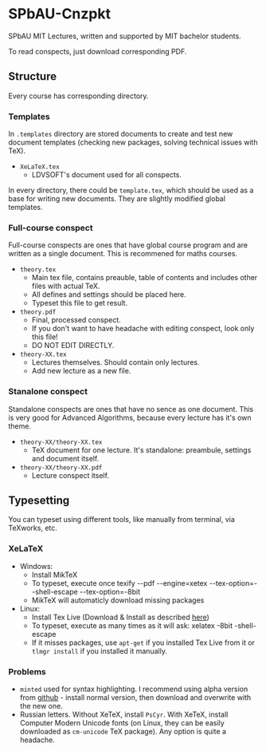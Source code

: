 # SPbAU-Cnzpkt

SPbAU MIT Lectures, written and supported by MIT bachelor students.

To read conspects, just download corresponding PDF.

## Structure

Every course has corresponding directory.

### Templates

In `.templates` directory are stored documents to create and test new document templates (checking new packages, solving technical issues with TeX).

* `XeLaTeX.tex`
  * LDVSOFT's document used for all conspects.

In every directory, there could be `template.tex`, which should be used as a base for writing new documents. They are slightly modified global templates.

### Full-course conspect

Full-course conspects are ones that have global course program and are written as a single document. This is recommened for maths courses.

* `theory.tex`
  * Main tex file, contains preauble, table of contents and includes other files with actual TeX.
  * All defines and settings should be placed here.
  * Typeset this file to get result.
* `theory.pdf`
  * Final, processed conspect.
  * If you don't want to have headache with editing conspect, look only this file!
  * DO NOT EDIT DIRECTLY.
* `theory-XX.tex`
  * Lectures themselves. Should contain only lectures.
  * Add new lecture as a new file.

### Stanalone conspect

Standalone conspects are ones that have no sence as one document. This is very good for Advanced Algorithms, because every lecture has it's own theme.

* `theory-XX/theory-XX.tex`
  * TeX document for one lecture. It's standalone: preambule, settings and document itself.
* `theory-XX/theory-XX.pdf`
  * Lecture conspect itself.

## Typesetting

You can typeset using different tools, like manually from terminal, via TeXworks, etc.

### XeLaTeX

* Windows:
  * Install MikTeX
  * To typeset, execute once
    texify --pdf --engine=xetex --tex-option=--shell-escape --tex-option=-8bit <document>
  * MikTeX will automaticly download missing packages
* Linux: 
  * Install Tex Live (Download & Install as described [here](http://www.tug.org/texlive/debian.html))
  * To typeset, execute as many times as it will ask:
    xelatex -8bit -shell-escape <document>
  * If it misses packages, use `apt-get` if you installed Tex Live from it or `tlmgr install` if you installed it manually.

### Problems

* `minted` used for syntax highlighting. I recommend using alpha version from [github](https://github.com/gpoore/minted) - install normal version, then download and overwrite with the new one.
* Russian letters. Without XeTeX, install `PsCyr`. With XeTeX, install Computer Modern Unicode fonts (on Linux, they can be easily downloaded as `cm-unicode` TeX package). Any option is quite a headache. 
